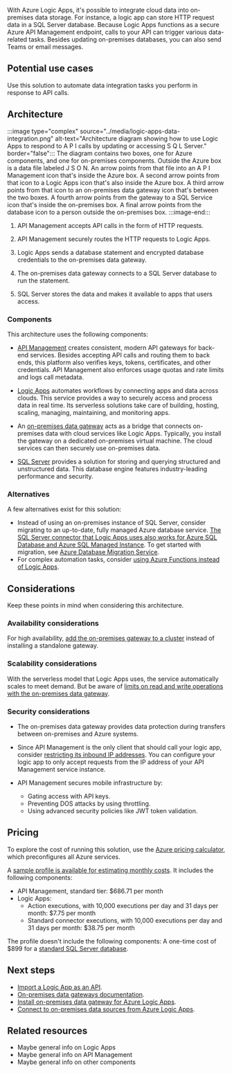 With Azure Logic Apps, it's possible to integrate cloud data into on-premises data storage. For instance, a logic app can store HTTP request data in a SQL Server database. Because Logic Apps functions as a secure Azure API Management endpoint, calls to your API can trigger various data-related tasks. Besides updating on-premises databases, you can also send Teams or email messages.

## Potential use cases

Use this solution to automate data integration tasks you perform in response to API calls.

## Architecture

:::image type="complex" source="../media/logic-apps-data-integration.png" alt-text="Architecture diagram showing how to use Logic Apps to respond to A P I calls by updating or accessing S Q L Server." border="false":::
   The diagram contains two boxes, one for Azure components, and one for on-premises components. Outside the Azure box is a data file labeled J S O N. An arrow points from that file into an A P I Management icon that's inside the Azure box. A second arrow points from that icon to a Logic Apps icon that's also inside the Azure box. A third arrow points from that icon to an on-premises data gateway icon that's between the two boxes. A fourth arrow points from the gateway to a SQL Service icon that's inside the on-premises box. A final arrow points from the database icon to a person outside the on-premises box.
:::image-end:::

1. API Management accepts API calls in the form of HTTP requests.

1. API Management securely routes the HTTP requests to Logic Apps.

1. Logic Apps sends a database statement and encrypted database credentials to the on-premises data gateway.

1. The on-premises data gateway connects to a SQL Server database to run the statement.

1. SQL Server stores the data and makes it available to apps that users access.

### Components

This architecture uses the following components:

- [API Management][Azure API Management] creates consistent, modern API gateways for back-end services. Besides accepting API calls and routing them to back ends, this platform also verifies keys, tokens, certificates, and other credentials. API Management also enforces usage quotas and rate limits and logs call metadata.

- [Logic Apps][Azure Logic Apps] automates workflows by connecting apps and data across clouds. This service provides a way to securely access and process data in real time. Its serverless solutions take care of building, hosting, scaling, managing, maintaining, and monitoring apps.

- An [on-premises data gateway][On-premises data gateway] acts as a bridge that connects on-premises data with cloud services like Logic Apps. Typically, you install the gateway on a dedicated on-premises virtual machine. The cloud services can then securely use on-premises data.

- [SQL Server][SQL Server] provides a solution for storing and querying structured and unstructured data. This database engine features industry-leading performance and security.

### Alternatives

A few alternatives exist for this solution:

- Instead of using an on-premises instance of SQL Server, consider migrating to an up-to-date, fully managed Azure database service. [The SQL Server connector that Logic Apps uses also works for Azure SQL Database and Azure SQL Managed Instance][Automate workflows for a SQL database by using Azure Logic Apps]. To get started with migration, see [Azure Database Migration Service][Azure Database Migration Service].
- For complex automation tasks, consider [using Azure Functions instead of Logic Apps][Compare Azure Functions and Azure Logic Apps].

## Considerations

Keep these points in mind when considering this architecture.

### Availability considerations

For high availability, [add the on-premises gateway to a cluster][Install a gateway cluster] instead of installing a standalone gateway.

### Scalability considerations

With the serverless model that Logic Apps uses, the service automatically scales to meet demand. But be aware of [limits on read and write operations with the on-premises data gateway][Limits on read and write operations with the on-premises data gateway].

### Security considerations

- The on-premises data gateway provides data protection during transfers between on-premises and Azure systems.
- Since API Management is the only client that should call your logic app, consider [restricting its inbound IP addresses][Restrict inbound IP addresses]. You can configure your logic app to only accept requests from the IP address of your API Management service instance.
- API Management secures mobile infrastructure by:

  - Gating access with API keys.
  - Preventing DOS attacks by using throttling.
  - Using advanced security policies like JWT token validation.

## Pricing

To explore the cost of running this solution, use the [Azure pricing calculator][Azure pricing calculator], which preconfigures all Azure services.

A [sample profile is available for estimating monthly costs][Monthly cost profile]. It includes the following components:

- API Management, standard tier: $686.71 per month
- Logic Apps:
  - Action executions, with 10,000 executions per day and 31 days per month: $7.75 per month
  - Standard connector executions, with 10,000 executions per day and 31 days per month: $38.75 per month

The profile doesn't include the following components: A one-time cost of $899 for a [standard SQL Server database][Standard SQL Server database].

## Next steps

- [Import a Logic App as an API][Import a Logic App as an API].
- [On-premises data gateways documentation][On-premises data gateways documentation].
- [Install on-premises data gateway for Azure Logic Apps][Install on-premises data gateway for Azure Logic Apps].
- [Connect to on-premises data sources from Azure Logic Apps][Connect to on-premises data sources from Azure Logic Apps].

## Related resources
- Maybe general info on Logic Apps
- Maybe general info on API Management
- Maybe general info on other components

[Automate workflows for a SQL database by using Azure Logic Apps]: /azure/connectors/connectors-create-api-sqlazure
[Azure API Management]: /azure/api-management/api-management-key-concepts
[Azure Database Migration Service]: https://azure.microsoft.com/services/database-migration/
[Azure Logic Apps]: /azure/logic-apps/logic-apps-overview
[Azure pricing calculator]: https://azure.microsoft.com/pricing/calculator/
[Compare Azure Functions and Azure Logic Apps]: /azure/azure-functions/functions-compare-logic-apps-ms-flow-webjobs#compare-azure-functions-and-azure-logic-apps
[Connect to on-premises data sources from Azure Logic Apps]: /azure/logic-apps/logic-apps-gateway-connection
[Import a Logic App as an API]: /azure/api-management/import-logic-app-as-api
[Install a gateway cluster]: /data-integration/gateway/service-gateway-install
[Install on-premises data gateway for Azure Logic Apps]: /azure/logic-apps/logic-apps-gateway-install
[Limits on read and write operations with the on-premises data gateway]: /data-integration/gateway/service-gateway-onprem#considerations
[Monthly cost profile]: https://azure.com/e/52cf34ecad9d4b5c8de7f1951948e5d4
[On-premises data gateway]: /power-bi/connect-data/service-gateway-onprem
[On-premises data gateways documentation]: /data-integration/gateway/
[Restrict inbound IP addresses]: /azure/logic-apps/logic-apps-securing-a-logic-app#restrict-inbound-ip-addresses
[Standard SQL Server database]: https://www.microsoft.com/sql-server/sql-server-2019-pricing#OneGDCWeb-ContentPlacementWithRichBlock-pp5ed24
[SQL Server]: /sql/?view=sql-server-ver15
